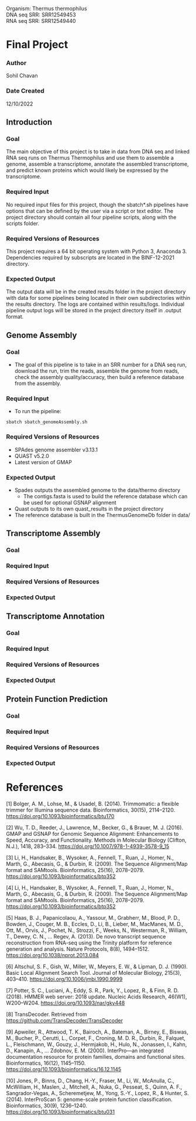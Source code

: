 Organism: Thermus thermophilus</br>
DNA seq SRR: SRR12549453</br>
RNA seq SRR: SRR12549440</br>

# Final Project

### Author

Sohil Chavan

### Date Created

12/10/2022

## Introduction

### Goal

The main objective of this project is to take in data from DNA seq and linked RNA seq runs on Thermus Thermophilus and use them to assemble a genome, assemble a transcriptome, annotate the assembled transcriptome, and predict known proteins which would likely be expressed by the transcriptome.

### Required Input

No required input files for this project, though the sbatch*.sh pipelines have options that can be defined by the user via a script or text editor. The project directory should contain all four pipeline scripts, along with the scripts folder.

### Required Versions of Resources

This project requires a 64 bit operating system with Python 3, Anaconda 3. Dependencies required by subscripts are located in the BINF-12-2021 directory.

### Expected Output

The output data will be in the created results folder in the project directory with data for some pipelines being located in their own subdirectories within the results directory. The logs are contained within results/logs. Individual pipeline output logs will be stored in the project directory itself in .output format.

## Genome Assembly

### Goal

* The goal of this pipeline is to take in an SRR number for a DNA seq run, download the run, trim the reads, assemble the genome from reads, check the assembly quality/accuracy, then build a reference database from the assembly.

### Required Input

* To run the pipeline:
```
sbatch sbatch_genomeAssembly.sh
```

### Required Versions of Resources

* SPAdes genome assembler v3.13.1
* QUAST v5.2.0
* Latest version of GMAP

### Expected Output

* Spades outputs the assembled genome to the data/thermo directory
  * The contigs.fasta is used to build the reference database which can be used for optional GSNAP alignment
* Quast outputs to its own quast_results in the project directory
* The reference database is built in the ThermusGenomeDb folder in data/

## Transcriptome Assembly

### Goal



### Required Input



### Required Versions of Resources



### Expected Output



## Transcriptome Annotation

### Goal



### Required Input



### Required Versions of Resources



### Expected Output



## Protein Function Prediction

### Goal



### Required Input



### Required Versions of Resources



### Expected Output



# References

[1] Bolger, A. M., Lohse, M., & Usadel, B. (2014). Trimmomatic: a flexible trimmer for Illumina sequence data. Bioinformatics, 30(15), 2114–2120. https://doi.org/10.1093/bioinformatics/btu170

[2] Wu, T. D., Reeder, J., Lawrence, M., Becker, G., & Brauer, M. J. (2016). GMAP and GSNAP for Genomic Sequence Alignment: Enhancements to Speed, Accuracy, and Functionality. Methods in Molecular Biology (Clifton, N.J.), 1418, 283–334. https://doi.org/10.1007/978-1-4939-3578-9_15

[3] Li, H., Handsaker, B., Wysoker, A., Fennell, T., Ruan, J., Homer, N., Marth, G., Abecasis, G., & Durbin, R. (2009). The Sequence Alignment/Map format and SAMtools. Bioinformatics, 25(16), 2078–2079. https://doi.org/10.1093/bioinformatics/btp352

[4] Li, H., Handsaker, B., Wysoker, A., Fennell, T., Ruan, J., Homer, N., Marth, G., Abecasis, G., & Durbin, R. (2009). The Sequence Alignment/Map format and SAMtools. Bioinformatics, 25(16), 2078–2079. https://doi.org/10.1093/bioinformatics/btp352

[5] Haas, B. J., Papanicolaou, A., Yassour, M., Grabherr, M., Blood, P. D., Bowden, J., Couger, M. B., Eccles, D., Li, B., Lieber, M., MacManes, M. D., Ott, M., Orvis, J., Pochet, N., Strozzi, F., Weeks, N., Westerman, R., William, T., Dewey, C. N., … Regev, A. (2013). De novo transcript sequence reconstruction from RNA-seq using the Trinity platform for reference generation and analysis. Nature Protocols, 8(8), 1494–1512. https://doi.org/10.1038/nprot.2013.084

[6] Altschul, S. F., Gish, W., Miller, W., Meyers, E. W., & Lipman, D. J. (1990). Basic Local Alignment Search Tool. Journal of Molecular Biology, 215(3), 403–410. https://doi.org/10.1006/jmbi.1990.9999

[7] Potter, S. C., Luciani, A., Eddy, S. R., Park, Y., Lopez, R., & Finn, R. D. (2018). HMMER web server: 2018 update. Nucleic Acids Research, 46(W1), W200–W204. https://doi.org/10.1093/nar/gky448

[8] TransDecoder. Retrieved from https://github.com/TransDecoder/TransDecoder

[9] Apweiler, R., Attwood, T. K., Bairoch, A., Bateman, A., Birney, E., Biswas, M., Bucher, P., Cerutti, L., Corpet, F., Croning, M. D. R., Durbin, R., Falquet, L., Fleischmann, W., Gouzy, J., Hermjakob, H., Hulo, N., Jonassen, I., Kahn, D., Kanapin, A., … Zdobnov, E. M. (2000). InterPro—an integrated documentation resource for protein families, domains and functional sites. Bioinformatics, 16(12), 1145–1150. https://doi.org/10.1093/bioinformatics/16.12.1145

[10] Jones, P., Binns, D., Chang, H.-Y., Fraser, M., Li, W., McAnulla, C., McWilliam, H., Maslen, J., Mitchell, A., Nuka, G., Pesseat, S., Quinn, A. F., Sangrador-Vegas, A., Scheremetjew, M., Yong, S.-Y., Lopez, R., & Hunter, S. (2014). InterProScan 5: genome-scale protein function classification. Bioinformatics, 30(9), 1236–1240. https://doi.org/10.1093/bioinformatics/btu031
